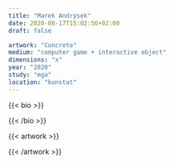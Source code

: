 ```yaml
---
title: "Marek Andrýsek"
date: 2020-08-17T15:02:56+02:00
draft: false

artwork: "Concrete"
medium: "computer game + interactive object"
dimensions: "x"
year: "2020"
study: "mga"
location: "kunstat"
---
```


{{< bio >}}

{{< /bio >}}


{{< artwork >}}

{{< /artwork >}}
